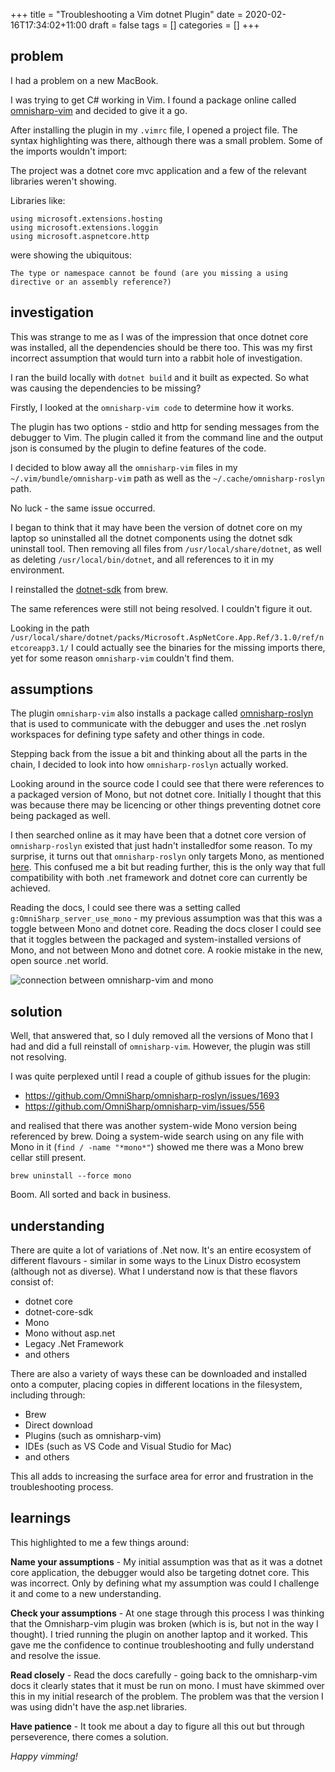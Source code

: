 +++
title = "Troubleshooting a Vim dotnet Plugin"
date = 2020-02-16T17:34:02+11:00
draft = false
tags = []
categories = []
+++

## problem

I had a problem on a new MacBook.

I was trying to get C# working in Vim. I found a package online called [omnisharp-vim](https://github.com/OmniSharp/omnisharp-vim) and decided to give it a go.

After installing the plugin in my `.vimrc` file, I opened a project file. The syntax highlighting was there, although there was a small problem. Some of the imports wouldn't import:

The project was a dotnet core mvc application and a few of the relevant libraries weren't showing.

Libraries like:

```
using microsoft.extensions.hosting
using microsoft.extensions.loggin
using microsoft.aspnetcore.http
```

were showing the ubiquitous:

```
The type or namespace cannot be found (are you missing a using directive or an assembly reference?)
```

## investigation

This was strange to me as I was of the impression that once dotnet core was installed, all the dependencies should be there too. This was my first incorrect assumption that would turn into a rabbit hole of investigation.

I ran the build locally with `dotnet build` and it built as expected. So what was causing the dependencies to be missing?

Firstly, I looked at the `omnisharp-vim code` to determine how it works.

The plugin has two options - stdio and http for sending messages from the debugger to Vim. The plugin called it from the command line and the output json is consumed by the plugin to define features of the code.

I decided to blow away all the `omnisharp-vim` files in my `~/.vim/bundle/omnisharp-vim` path as well as the `~/.cache/omnisharp-roslyn` path.

No luck - the same issue occurred.

I began to think that it may have been the version of dotnet core on my laptop so uninstalled all the dotnet components using the dotnet sdk uninstall tool. Then removing all files from `/usr/local/share/dotnet`, as well as deleting `/usr/local/bin/dotnet`, and all references to it in my environment.

I reinstalled the [dotnet-sdk](https://formulae.brew.sh/cask/dotnet-sdk) from brew.

The same references were still not being resolved. I couldn't figure it out.

Looking in the path `/usr/local/share/dotnet/packs/Microsoft.AspNetCore.App.Ref/3.1.0/ref/netcoreapp3.1/` I could actually see the binaries for the missing imports there, yet for some reason `omnisharp-vim` couldn't find them.

## assumptions

The plugin `omnisharp-vim` also installs a package called [omnisharp-roslyn](https://github.com/OmniSharp/omnisharp-roslyn) that is used to communicate with the debugger and uses the .net roslyn workspaces for defining type safety and other things in code.

Stepping back from the issue a bit and thinking about all the parts in the chain, I decided to look into how `omnisharp-roslyn` actually worked.

Looking around in the source code I could see that there were references to a packaged version of Mono, but not dotnet core. Initially I thought that this was because there may be licencing or other things preventing dotnet core being packaged as well. 

I then searched online as it  may have been that a dotnet core version of `omnisharp-roslyn` existed that just hadn't installedfor some reason. To my surprise, it turns out that `omnisharp-roslyn` only targets Mono, as mentioned [here](https://github.com/OmniSharp/omnisharp-roslyn/issues/1489).  This confused me a bit but reading further, this is the only way that full compatibility with both .net framework and dotnet core can currently be achieved.

Reading the docs, I could see there was a setting called `g:OmniSharp_server_use_mono` - my previous assumption was that this was a toggle between Mono and dotnet core.  Reading the docs closer I could see that it toggles between the packaged and system-installed versions of Mono, and not between Mono and dotnet core. A rookie mistake in the new, open source .net world.

![connection between omnisharp-vim and mono](https://blog.seso.io/img/omnisharp.png)

## solution

Well, that answered that, so I duly removed all the versions of Mono that I had and did a full reinstall of `omnisharp-vim`. However, the plugin  was still not resolving. 

I was quite perplexed until I read a couple of github issues for the plugin:

- https://github.com/OmniSharp/omnisharp-roslyn/issues/1693
- https://github.com/OmniSharp/omnisharp-vim/issues/556

and realised that there was another system-wide Mono version being referenced by brew. Doing a system-wide search using on any file with Mono in it (`find / -name "*mono*"`) showed me there was a Mono brew cellar still present.

```
brew uninstall --force mono
```

Boom. All sorted and back in business.

## understanding

There are quite a lot of variations of .Net now. It's an entire ecosystem of different flavours - similar in some ways to the Linux Distro ecosystem (although not as diverse). What I understand now is that these flavors consist of:

- dotnet core
- dotnet-core-sdk
- Mono
- Mono without asp.net
- Legacy .Net Framework
- and others

There are also a variety of ways these can be downloaded and installed onto a computer, placing copies in different locations in the filesystem, including through:

- Brew
- Direct download
- Plugins (such as omnisharp-vim)
- IDEs (such as VS Code and Visual Studio for Mac)
- and others

This all adds to increasing the surface area for error and frustration in the troubleshooting process.

## learnings

This highlighted to me a few things around:

__Name your assumptions__  - My initial assumption was that as it was a dotnet core application, the debugger would also be targeting dotnet core. This was incorrect. Only by defining what my assumption was could I challenge it and come to a new understanding.

__Check your assumptions__ - At one stage through this process I was thinking that the Omnisharp-vim plugin was broken (which is is, but not in the way I thought). I tried running the plugin on another laptop and it worked. This gave me the confidence to continue troubleshooting and fully understand and resolve the issue.

__Read closely__ - Read the docs carefully - going back to the omnisharp-vim docs it clearly states that it must be run on mono. I must have skimmed over this in my initial research of the problem. The problem was that the version I was using didn't have the asp.net libraries.

__Have patience__ - It took me about a day to figure all this out but through perseverence, there comes a solution.

*Happy vimming!*
